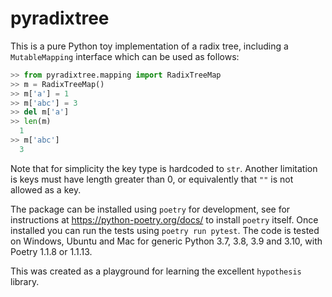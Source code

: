 # pyradixtree

This is a pure Python toy implementation of a radix tree, including a `MutableMapping` interface which can be used as follows:

```python
>> from pyradixtree.mapping import RadixTreeMap
>> m = RadixTreeMap()
>> m['a'] = 1
>> m['abc'] = 3
>> del m['a']
>> len(m)
  1
>> m['abc']
  3
```

Note that for simplicity the key type is hardcoded to `str`. Another limitation is keys must have length greater than 0, or equivalently that `""` is not allowed as a key.

The package can be installed using `poetry` for development, see for instructions at https://python-poetry.org/docs/ to install `poetry` itself. Once installed you can run the tests using `poetry run pytest`. The code is tested on Windows, Ubuntu and Mac for generic Python 3.7, 3.8, 3.9 and 3.10, with Poetry 1.1.8 or 1.1.13.

This was created as a playground for learning the excellent `hypothesis` library.